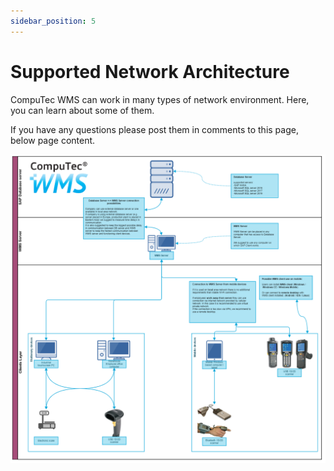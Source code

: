 ```yaml
---
sidebar_position: 5
---
```


# Supported Network Architecture

CompuTec WMS can work in many types of network environment. Here, you can learn about some of them.

If you have any questions please post them in comments to this page, below page content.

![CompuTec WMS Architecture](./media/supported-architecture.png)
